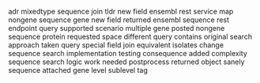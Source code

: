 adr mixedtype sequence join tldr new field ensembl rest service map nongene sequence gene new field returned ensembl sequence rest endpoint query supported scenario multiple gene posted nongene sequence protein requested space different query contains original search approach taken query special field join equivalent isolates change sequence search implementation testing consequence added complexity sequence search logic work needed postprocess returned object sanely sequence attached gene level sublevel tag